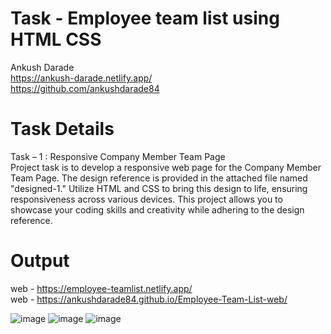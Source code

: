 # Task - Employee team list using HTML CSS

Ankush Darade <br>
https://ankush-darade.netlify.app/ <br>
https://github.com/ankushdarade84
 
# Task Details
Task – 1 : Responsive Company Member Team Page <br>
Project task is to develop a responsive web page for the Company Member Team Page. The 
design reference is provided in the attached file named "designed-1." Utilize HTML and CSS to bring 
this design to life, ensuring responsiveness across various devices. This project allows you to showcase 
your coding skills and creativity while adhering to the design reference.

# Output
web - https://employee-teamlist.netlify.app/ <br>
web - https://ankushdarade84.github.io/Employee-Team-List-web/

![image](https://github.com/ankushdarade84/Employee-Team-List-web/assets/82811718/3f23093d-0711-4d68-bb09-3a957d39acdd)
![image](https://github.com/ankushdarade84/Employee-Team-List-web/assets/82811718/2d846169-b978-44a0-9f96-3cf0f3d91258)
![image](https://github.com/ankushdarade84/Employee-Team-List-web/assets/82811718/bb75d04a-e5e0-4419-becf-49df21fda91c)


